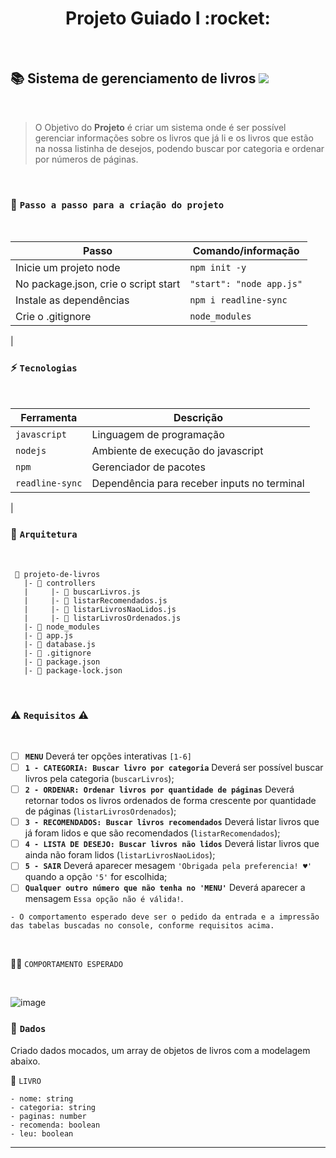 <h1 align="center">  Projeto Guiado I :rocket: </h1> <br>



##  :books: Sistema de gerenciamento de livros ![](https://img.shields.io/badge/-javascript-yellow.svg) 
</br>

>  O Objetivo do **Projeto** é criar um sistema onde é ser possível gerenciar informações sobre os livros que já li e os livros que estão na nossa listinha de desejos, podendo buscar por categoria e ordenar por números de páginas.

</br>

### :pencil: `Passo a passo para a criação do projeto`
</br>

| Passo | Comando/informação       |
| --------- | ----------- |
| Inicie um projeto node | `npm init -y` |
| No package.json, crie o script start   | `"start": "node app.js"` |
| Instale as dependências   | `npm i readline-sync` |
| Crie o .gitignore     | `node_modules` |
|

### :zap: `Tecnologias`
</br>

| Ferramenta | Descrição |
| --- | --- |
| `javascript` | Linguagem de programação |
| `nodejs` | Ambiente de execução do javascript|
| `npm` | Gerenciador de pacotes|
| `readline-sync` | Dependência para receber inputs no terminal|
| 
  
### :triangular_ruler: `Arquitetura` 
</br>

```
 📁 projeto-de-livros
   |- 📁 controllers
   |     |- 📄 buscarLivros.js
   |     |- 📄 listarRecomendados.js
   |     |- 📄 listarLivrosNaoLidos.js
   |     |- 📄 listarLivrosOrdenados.js
   |- 📁 node_modules
   |- 📄 app.js
   |- 📄 database.js
   |- 📄 .gitignore
   |- 📄 package.json  
   |- 📄 package-lock.json
```
</br>

### :warning: `Requisitos` :warning:
</br>

- [ ]  **`MENU`** Deverá ter opções interativas `[1-6]`
- [ ]  **`1 - CATEGORIA: Buscar livro por categoria`** Deverá ser possível buscar livros pela categoria (`buscarLivros`);
- [ ]  **`2 - ORDENAR: Ordenar livros por quantidade de páginas`** Deverá retornar todos os livros ordenados de forma crescente por quantidade de páginas (`listarLivrosOrdenados`);
- [ ]  **`3 - RECOMENDADOS: Buscar livros recomendados`** Deverá listar livros que já foram lidos e que são recomendados (`listarRecomendados`);
- [ ]  **`4 - LISTA DE DESEJO: Buscar livros não lidos`** Deverá listar livros que ainda não foram lidos (`listarLivrosNaoLidos`);
- [ ] **`5 - SAIR`** Deverá aparecer mesagem `'Obrigada pela preferencia! ♥'` quando a opção `'5'` for escolhida;
- [ ] **`Qualquer outro número que não tenha no 'MENU'`** Deverá aparecer a mensagem `Essa opção não é válida!`.

```
- O comportamento esperado deve ser o pedido da entrada e a impressão das tabelas buscadas no console, conforme requisitos acima.
```
</br>

:mage_woman: `COMPORTAMENTO ESPERADO`

</BR>



![image](https://user-images.githubusercontent.com/84551213/165872275-406a7849-bc41-414c-8e33-bbcd16eb8d61.gif)



### :game_die: `Dados`


Criado dados mocados, um array de objetos de livros com a modelagem abaixo.

:open_book: `LIVRO`

```
- nome: string
- categoria: string
- paginas: number
- recomenda: boolean
- leu: boolean
```
----